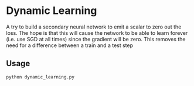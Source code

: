 # Dynamic Learning
A try to build a secondary neural network to emit a scalar to zero out the loss.
The hope is that this will cause the network to be able to learn forever (i.e. use SGD at all times) since the gradient will be zero.
This removes the need for a difference between a train and a test step

## Usage
```python
python dynamic_learning.py
```
